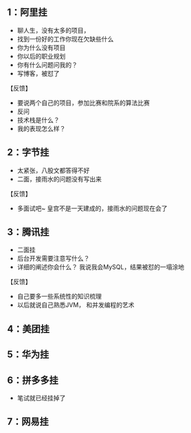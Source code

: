 ## 1：阿里挂
- 聊人生，没有太多的项目，
- 找到一份好的工作你现在欠缺些什么
- 你为什么没有项目
- 你以后的职业规划
- 你有什么问题问我的？
- 写博客，被怼了


【反馈】
- 要说两个自己的项目，参加比赛和院系的算法比赛
- 反问
- 技术栈是什么？
- 我的表现怎么样？

## 2：字节挂
- 太紧张，八股文都答得不好
- 二面，接雨水的问题没有写出来
  
【反馈】
- 多面试吧~ 皇宫不是一天建成的，接雨水的问题现在会了

## 3：腾讯挂
- 二面挂
- 后台开发需要注意写什么？
- 详细的阐述你会什么？ 我说我会MySQL，结果被怼的一塌涂地
  
【反馈】
- 自己要多一些系统性的知识梳理
- 以后就说自己熟悉JVM， 和并发编程的艺术


## 4：美团挂


## 5：华为挂


## 6：拼多多挂
- 笔试就已经挂掉了


## 7：网易挂





